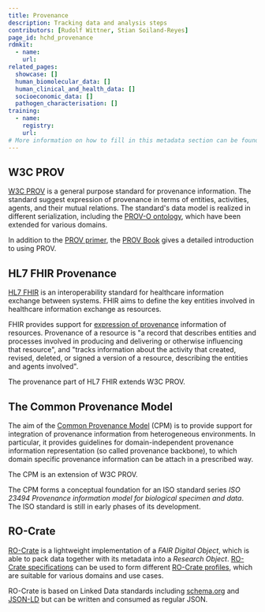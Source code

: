 ```yaml
---
title: Provenance
description: Tracking data and analysis steps
contributors: [Rudolf Wittner, Stian Soiland-Reyes]
page_id: hchd_provenance 
rdmkit: 
  - name: 
    url: 
related_pages: 
  showcase: []
  human_biomolecular_data: []
  human_clinical_and_health_data: []
  socioeconomic_data: []
  pathogen_characterisation: []
training:
  - name:
    registry:
    url:
# More information on how to fill in this metadata section can be found here https://www.infectious-diseases-toolkit.org/contribute/page_metadata
---
```


## W3C PROV

[W3C PROV](https://www.w3.org/TR/prov-overview/) is a general purpose standard for provenance information. The standard suggest expression of provenance in terms of entities, activities, agents, and their mutual relations. The standard's data model is realized in different serialization, including the [PROV-O ontology](https://www.w3.org/TR/prov-o/), which have been extended for various domains. 

In addition to the [PROV primer](https://www.w3.org/TR/prov-primer/), the [PROV Book](https://www.provbook.org/) gives a detailed introduction to using PROV. 

## HL7 FHIR Provenance

[HL7 FHIR](http://hl7.org/fhir/) is an interoperability standard for healthcare information exchange between systems. FHIR aims to define the key entities involved in healthcare information exchange as resources.

FHIR provides support for [expression of provenance](https://www.hl7.org/fhir/provenance.html) information of resources. Provenance of a resource is "a record that describes entities and processes involved in producing and delivering or otherwise influencing that resource", and "tracks information about the activity that created, revised, deleted, or signed a version of a resource, describing the entities and agents involved".

The provenance part of HL7 FHIR extends W3C PROV. 

## The Common Provenance Model

The aim of the [Common Provenance Model](https://doi.org/10.1038/s41597-022-01537-6) (CPM) is to provide support for integration of provenance information from heterogeneous environments. In particular, it provides guidelines for domain-independent provenance information representation (so called provenance backbone), to which domain specific provenance information can be attach in a prescribed way.

The CPM is an extension of W3C PROV.

The CPM forms a conceptual foundation for an ISO standard series _ISO 23494 Provenance information model for biological specimen and data_. The ISO standard is still in early phases of its development. 

## RO-Crate

[RO-Crate](https://www.researchobject.org/ro-crate) is a lightweight implementation of a _FAIR Digital Object_, which is able to pack data together with its metadata into a _Research Object_. [RO-Crate specifications](https://www.researchobject.org/ro-crate/specification.html) can be used to form different [RO-Crate profiles](https://www.researchobject.org/ro-crate/profiles.html), which are suitable for various domains and use cases. 

RO-Crate is based on Linked Data standards including [schema.org](https://schema.org/) and [JSON-LD](https://json-ld.org/) but can be written and consumed as regular JSON. 



